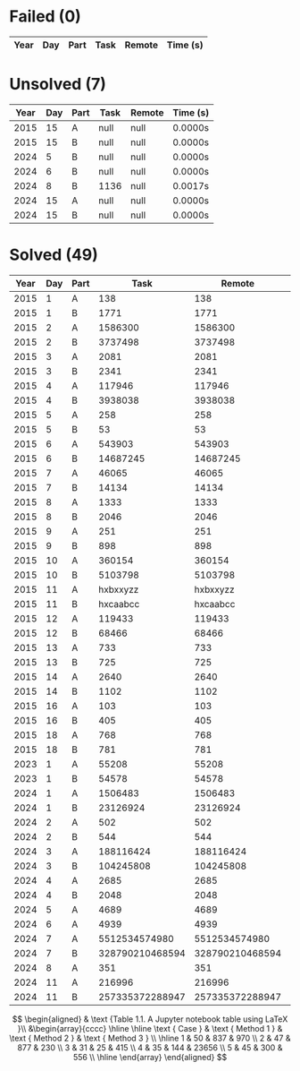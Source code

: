 # Failed (0)
|Year|Day|Part|Task|Remote|Time (s)|
|----|---|----|----|------|--------|

# Unsolved (7)
|Year|Day|Part|Task|Remote|Time (s)|
|----|---|----|----|------|--------|
|2015|15|A|null|null|0.0000s|
|2015|15|B|null|null|0.0000s|
|2024|5|B|null|null|0.0000s|
|2024|6|B|null|null|0.0000s|
|2024|8|B|1136|null|0.0017s|
|2024|15|A|null|null|0.0000s|
|2024|15|B|null|null|0.0000s|

# Solved (49)
|Year|Day|Part|Task|Remote|Time (s)|
|----|---|----|----|------|--------|
|2015|1|A|138|138|0.0002s|
|2015|1|B|1771|1771|0.0001s|
|2015|2|A|1586300|1586300|0.0001s|
|2015|2|B|3737498|3737498|0.0045s|
|2015|3|A|2081|2081|0.0021s|
|2015|3|B|2341|2341|0.0029s|
|2015|4|A|117946|117946|0.1257s|
|2015|4|B|3938038|3938038|0.6586s|
|2015|5|A|258|258|0.0076s|
|2015|5|B|53|53|0.0083s|
|2015|6|A|543903|543903|0.0479s|
|2015|6|B|14687245|14687245|0.0334s|
|2015|7|A|46065|46065|0.0093s|
|2015|7|B|14134|14134|0.0022s|
|2015|8|A|1333|1333|0.0170s|
|2015|8|B|2046|2046|0.0032s|
|2015|9|A|251|251|5.6393s|
|2015|9|B|898|898|5.0791s|
|2015|10|A|360154|360154|0.0507s|
|2015|10|B|5103798|5103798|0.1213s|
|2015|11|A|hxbxxyzz|hxbxxyzz|0.0124s|
|2015|11|B|hxcaabcc|hxcaabcc|0.2271s|
|2015|12|A|119433|119433|0.0048s|
|2015|12|B|68466|68466|0.0068s|
|2015|13|A|733|733|5.0548s|
|2015|13|B|725|725|254.1593s|
|2015|14|A|2640|2640|0.0194s|
|2015|14|B|1102|1102|0.0067s|
|2015|16|A|103|103|0.0041s|
|2015|16|B|405|405|0.0028s|
|2015|18|A|768|768|0.1069s|
|2015|18|B|781|781|0.0889s|
|2023|1|A|55208|55208|0.0019s|
|2023|1|B|54578|54578|0.0075s|
|2024|1|A|1506483|1506483|0.0004s|
|2024|1|B|23126924|23126924|0.0142s|
|2024|2|A|502|502|0.0036s|
|2024|2|B|544|544|0.0032s|
|2024|3|A|188116424|188116424|0.0026s|
|2024|3|B|104245808|104245808|0.0018s|
|2024|4|A|2685|2685|0.0234s|
|2024|4|B|2048|2048|0.0091s|
|2024|5|A|4689|4689|0.0010s|
|2024|6|A|4939|4939|0.0021s|
|2024|7|A|5512534574980|5512534574980|0.0524s|
|2024|7|B|328790210468594|328790210468594|1.5275s|
|2024|8|A|351|351|0.0006s|
|2024|11|A|216996|216996|0.0038s|
|2024|11|B|257335372288947|257335372288947|0.0691s|

$$
\begin{aligned}
& \text {Table 1.1. A Jupyter notebook table using LaTeX }\\
&\begin{array}{cccc}
\hline \hline \text { Case } & \text { Method 1 } & \text { Method 2 } & \text { Method 3 } \\
\hline 1 & 50 & 837 & 970 \\
2 & 47 & 877 & 230 \\
3 & 31 & 25 & 415 \\
4 & 35 & 144 & 23656 \\
5 & 45 & 300 & 556 \\
\hline
\end{array}
\end{aligned}
$$
